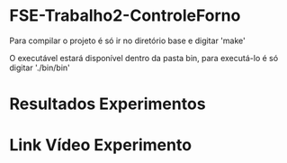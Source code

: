# FSE-Trabalho2-ControleForno

Para compilar o projeto é só ir no diretório base e digitar 'make'

O executável estará disponível dentro da pasta bin, para executá-lo é só digitar './bin/bin'

# Resultados Experimentos

# Link Vídeo Experimento